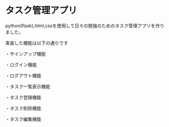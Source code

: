 # タスク管理アプリ
python(flask),html,cssを使用して日々の勉強のためのタスク管理アプリを作りました。

実装した機能は以下の通りです

・サインアップ機能

・ログイン機能

・ログアウト機能

・タスク一覧表示機能

・タスク登録機能

・タスク削除機能

・タスク編集機能



